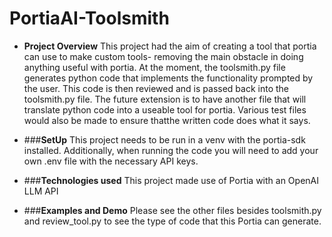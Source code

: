 # PortiaAI-Toolsmith
- **Project Overview**
This project had the aim of creating a tool that portia can use to make custom tools- removing the main obstacle in doing anything useful with portia. At the moment, the toolsmith.py file generates python code that implements the functionality prompted by the user. This code is then reviewed and is passed back into the toolsmith.py file. The future extension is to have another file that will translate python code into a useable tool for portia. Various test files would also be made to ensure thatthe written code does what it says.

- ###**SetUp**
This project needs to be run in a venv with the portia-sdk installed. Additionally, when running the code you will need to add your own .env file with the necessary API keys.

- ###**Technologies used**
This project made use of Portia with an OpenAI LLM API

- ###**Examples and Demo**
Please see the other files besides toolsmith.py and review_tool.py to see the type of code that this Portia can generate. 
